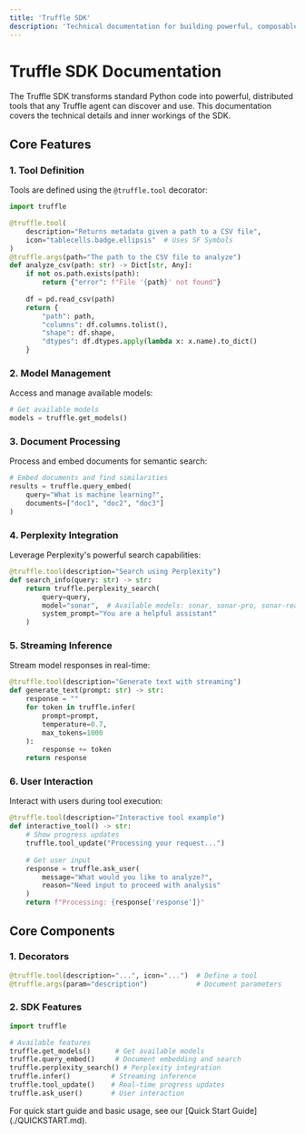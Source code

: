 ```yaml
---
title: 'Truffle SDK'
description: 'Technical documentation for building powerful, composable AI applications'
---
```


# Truffle SDK Documentation

The Truffle SDK transforms standard Python code into powerful, distributed tools that any Truffle agent can discover and use. This documentation covers the technical details and inner workings of the SDK.

## Core Features

### 1. Tool Definition

Tools are defined using the `@truffle.tool` decorator:

```python
import truffle

@truffle.tool(
    description="Returns metadata given a path to a CSV file",
    icon="tablecells.badge.ellipsis"  # Uses SF Symbols
)
@truffle.args(path="The path to the CSV file to analyze")
def analyze_csv(path: str) -> Dict[str, Any]:
    if not os.path.exists(path):
        return {"error": f"File '{path}' not found"}
        
    df = pd.read_csv(path)
    return {
        "path": path,
        "columns": df.columns.tolist(),
        "shape": df.shape,
        "dtypes": df.dtypes.apply(lambda x: x.name).to_dict()
    }
```

### 2. Model Management

Access and manage available models:

```python
# Get available models
models = truffle.get_models()
```

### 3. Document Processing

Process and embed documents for semantic search:

```python
# Embed documents and find similarities
results = truffle.query_embed(
    query="What is machine learning?",
    documents=["doc1", "doc2", "doc3"]
)
```

### 4. Perplexity Integration

Leverage Perplexity's powerful search capabilities:

```python
@truffle.tool(description="Search using Perplexity")
def search_info(query: str) -> str:
    return truffle.perplexity_search(
        query=query,
        model="sonar",  # Available models: sonar, sonar-pro, sonar-reasoning
        system_prompt="You are a helpful assistant"
    )
```

### 5. Streaming Inference

Stream model responses in real-time:

```python
@truffle.tool(description="Generate text with streaming")
def generate_text(prompt: str) -> str:
    response = ""
    for token in truffle.infer(
        prompt=prompt,
        temperature=0.7,
        max_tokens=1000
    ):
        response += token
    return response
```

### 6. User Interaction

Interact with users during tool execution:

```python
@truffle.tool(description="Interactive tool example")
def interactive_tool() -> str:
    # Show progress updates
    truffle.tool_update("Processing your request...")
    
    # Get user input
    response = truffle.ask_user(
        message="What would you like to analyze?",
        reason="Need input to proceed with analysis"
    )
    return f"Processing: {response['response']}"
```

## Core Components

### 1. Decorators
```python
@truffle.tool(description="...", icon="...")  # Define a tool
@truffle.args(param="description")            # Document parameters
```

### 2. SDK Features
```python
import truffle

# Available features
truffle.get_models()      # Get available models
truffle.query_embed()     # Document embedding and search
truffle.perplexity_search() # Perplexity integration
truffle.infer()          # Streaming inference
truffle.tool_update()    # Real-time progress updates
truffle.ask_user()       # User interaction
```

<Note>
For quick start guide and basic usage, see our [Quick Start Guide](./QUICKSTART.md).
</Note>